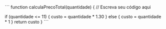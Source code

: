 ˋˋˋ function calculaPrecoTotal(quantidade) {
  // Escreva seu código aqui
  
  if (quantidade <= 11) {
    custo = quantidade * 1.30
  }
  else {
  custo = quantidade * 1
}
return custo
} 
ˋˋˋ